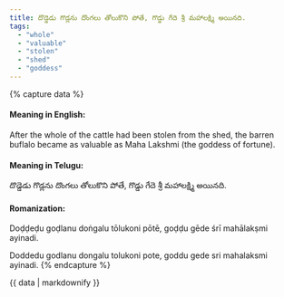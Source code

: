 ```yaml
---
title: దొడ్డెడు గొడ్లను దొంగలు తోలుకొని పోతే, గొడ్డు గేదె శ్రీ మహాలక్ష్మి అయినది.
tags:
  - "whole"
  - "valuable"
  - "stolen"
  - "shed"
  - "goddess"
---
```


{% capture data %}
#### Meaning in English:
After the whole of the cattle had been stolen from the shed, the barren buflalo became as valuable as Maha Lakshmi (the goddess of fortune).

#### Meaning in Telugu:
దొడ్డెడు గొడ్లను దొంగలు తోలుకొని పోతే, గొడ్డు గేదె శ్రీ మహాలక్ష్మి అయినది.

#### Romanization:
Doḍḍeḍu goḍlanu doṅgalu tōlukoni pōtē, goḍḍu gēde śrī mahālakṣmi ayinadi.

Doddedu godlanu dongalu tolukoni pote, goddu gede sri mahalaksmi ayinadi.
{% endcapture %}

{{ data | markdownify }}

